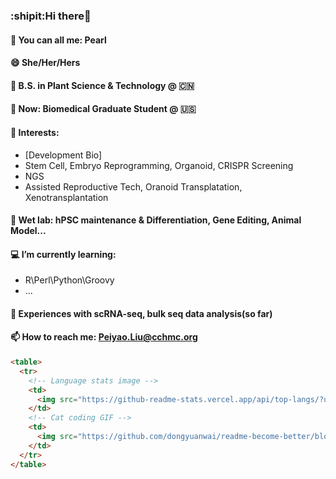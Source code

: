 ### :shipit:Hi there👋
#### 🎤 You can all me: Pearl
#### 😄 She/Her/Hers
#### 🌱 B.S. in Plant Science & Technology @ 🇨🇳
#### 🧫 Now: Biomedical Graduate Student @ 🇺🇸
#### 🌟 Interests: 
  - [Development Bio]
  - Stem Cell, Embryo Reprogramming, Organoid, CRISPR Screening
  - NGS
  - Assisted Reproductive Tech, Oranoid Transplatation, Xenotransplantation
#### 🥼 Wet lab: hPSC maintenance & Differentiation, Gene Editing, Animal Model...
#### 💻 I’m currently learning:
  - R\Perl\Python\Groovy
  - ...
#### 🧬 Experiences with scRNA-seq, bulk seq data analysis(so far)
#### 📫 How to reach me: Peiyao.Liu@cchmc.org
```html
<table>
  <tr>
    <!-- Language stats image -->
    <td>
      <img src="https://github-readme-stats.vercel.app/api/top-langs/?username=Pearl520&layout=compact" alt="Language Stats" height="200">
    </td>
    <!-- Cat coding GIF -->
    <td>
      <img src="https://github.com/dongyuanwai/readme-become-better/blob/main/images/catcoding.gif" alt="coding cat" height="200">
    </td>
  </tr>
</table>
```


<!--
**Pearl520/Pearl520** is a ✨ _special_ ✨ repository because its `README.md` (this file) appears on your GitHub profile.

Here are some ideas to get you started:

- 🔭 I’m currently working on ...
- 🌱 I’m currently learning ...
- 👯 I’m looking to collaborate on ...
- 🤔 I’m looking for help with ...
- 💬 Ask me about ...
- 📫 How to reach me: ...
- 😄 Pronouns: ...
- ⚡ Fun fact: ...
-->
